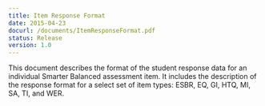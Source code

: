 ```yaml
---
title: Item Response Format
date: 2015-04-23
docurl: /documents/ItemResponseFormat.pdf
status: Release
version: 1.0
---
```

This document describes the format of the student response data for an individual Smarter Balanced assessment item.  It includes the description of the response format for a select set of item types: ESBR, EQ, GI, HTQ, MI, SA, TI, and WER.


